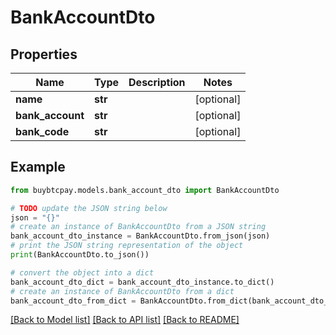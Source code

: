 # BankAccountDto


## Properties

Name | Type | Description | Notes
------------ | ------------- | ------------- | -------------
**name** | **str** |  | [optional] 
**bank_account** | **str** |  | [optional] 
**bank_code** | **str** |  | [optional] 

## Example

```python
from buybtcpay.models.bank_account_dto import BankAccountDto

# TODO update the JSON string below
json = "{}"
# create an instance of BankAccountDto from a JSON string
bank_account_dto_instance = BankAccountDto.from_json(json)
# print the JSON string representation of the object
print(BankAccountDto.to_json())

# convert the object into a dict
bank_account_dto_dict = bank_account_dto_instance.to_dict()
# create an instance of BankAccountDto from a dict
bank_account_dto_from_dict = BankAccountDto.from_dict(bank_account_dto_dict)
```
[[Back to Model list]](../README.md#documentation-for-models) [[Back to API list]](../README.md#documentation-for-api-endpoints) [[Back to README]](../README.md)


